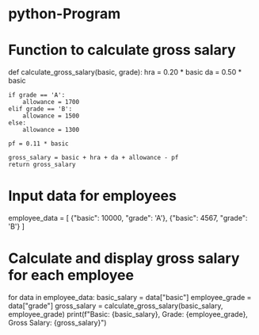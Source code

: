 # python-Program
# Function to calculate gross salary
def calculate_gross_salary(basic, grade):
    hra = 0.20 * basic
    da = 0.50 * basic
    
    if grade == 'A':
        allowance = 1700
    elif grade == 'B':
        allowance = 1500
    else:
        allowance = 1300
    
    pf = 0.11 * basic
    
    gross_salary = basic + hra + da + allowance - pf
    return gross_salary

# Input data for employees
employee_data = [
    {"basic": 10000, "grade": 'A'},
    {"basic": 4567, "grade": 'B'}
]

# Calculate and display gross salary for each employee
for data in employee_data:
    basic_salary = data["basic"]
    employee_grade = data["grade"]
    gross_salary = calculate_gross_salary(basic_salary, employee_grade)
    print(f"Basic: {basic_salary}, Grade: {employee_grade}, Gross Salary: {gross_salary}")
